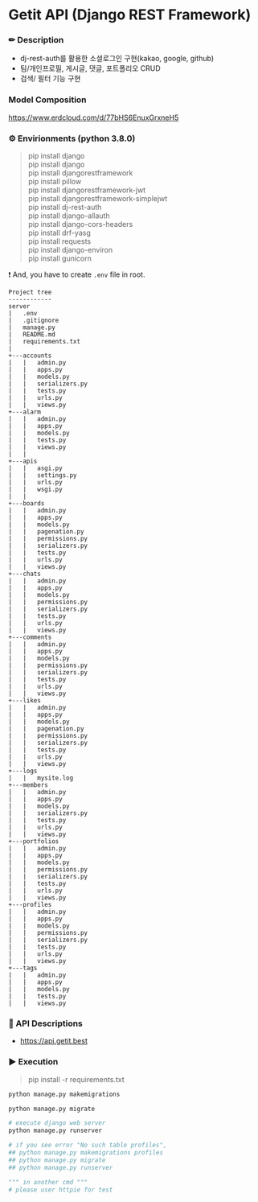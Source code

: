 # Getit API (Django REST Framework)

### ✏ Description

- dj-rest-auth를 활용한 소셜로그인 구현(kakao, google, github) 
- 팀/개인프로필, 게시글, 댓글, 포트폴리오 CRUD
- 검색/ 필터 기능 구현

### Model Composition

https://www.erdcloud.com/d/77bHS6EnuxGrxneH5

### ⚙ Envirionments (python 3.8.0)

> pip install django <br>
> pip install django <br>
> pip install djangorestframework <br>
> pip install pillow <br>
> pip install djangorestframework-jwt <br>
> pip install djangorestframework-simplejwt <br>
> pip install dj-rest-auth <br>
> pip install django-allauth <br>
> pip install django-cors-headers <br>
> pip install drf-yasg <br>
> pip install requests <br>
> pip install django-environ <br>
> pip install gunicorn <br>


❗ And, you have to create `.env` file in root.

```
Project tree
------------
server
|   .env
|   .gitignore
|   manage.py
|   README.md
|   requirements.txt
|   
+---accounts
|   |   admin.py
|   |   apps.py
|   |   models.py
|   |   serializers.py
|   |   tests.py
|   |   urls.py
|   |   views.py
+---alarm
|   |   admin.py
|   |   apps.py
|   |   models.py
|   |   tests.py
|   |   views.py
|   |   
+---apis
|   |   asgi.py
|   |   settings.py
|   |   urls.py
|   |   wsgi.py
|   |   
+---boards
|   |   admin.py
|   |   apps.py
|   |   models.py
|   |   pagenation.py
|   |   permissions.py
|   |   serializers.py
|   |   tests.py
|   |   urls.py
|   |   views.py
+---chats
|   |   admin.py
|   |   apps.py
|   |   models.py
|   |   permissions.py
|   |   serializers.py
|   |   tests.py
|   |   urls.py
|   |   views.py
+---comments
|   |   admin.py
|   |   apps.py
|   |   models.py
|   |   permissions.py
|   |   serializers.py
|   |   tests.py
|   |   urls.py
|   |   views.py
+---likes
|   |   admin.py
|   |   apps.py
|   |   models.py
|   |   pagenation.py
|   |   permissions.py
|   |   serializers.py
|   |   tests.py
|   |   urls.py
|   |   views.py
+---logs
|   |   mysite.log
+---members
|   |   admin.py
|   |   apps.py
|   |   models.py
|   |   serializers.py
|   |   tests.py
|   |   urls.py
|   |   views.py
+---portfolios
|   |   admin.py
|   |   apps.py
|   |   models.py
|   |   permissions.py
|   |   serializers.py
|   |   tests.py
|   |   urls.py
|   |   views.py
+---profiles
|   |   admin.py
|   |   apps.py
|   |   models.py
|   |   permissions.py
|   |   serializers.py
|   |   tests.py
|   |   urls.py
|   |   views.py
+---tags
|   |   admin.py
|   |   apps.py
|   |   models.py
|   |   tests.py
|   |   views.py
```



### 📃 API Descriptions

- https://api.getit.best
  <br>

### ▶ Execution

> pip install -r requirements.txt

```python
python manage.py makemigrations

python manage.py migrate

# execute django web server
python manage.py runserver

# if you see error "No such table profiles",
## python manage.py makemigrations profiles
## python manage.py migrate
## python manage.py runserver

""" in another cmd """
# please user httpie for test

```

<br>
